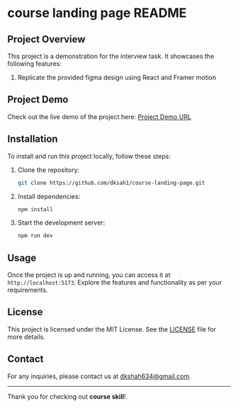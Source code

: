 # course landing page README

## Project Overview

This project is a demonstration for the interview task. It showcases the following features:

1. Replicate the provided figma design using React and Framer motion

## Project Demo

Check out the live demo of the project here: [Project Demo URL](https://skillcourse.netlify.app/)

## Installation

To install and run this project locally, follow these steps:

1. Clone the repository:
   ```bash
   git clone https://github.com/dksah1/course-landing-page.git
   ```
2. Install dependencies:
   ```bash
   npm install
   ```
3. Start the development server:
   ```bash
   npm run dev
   ```

## Usage

Once the project is up and running, you can access it at `http://localhost:5173`. Explore the features and functionality as per your requirements.

## License

This project is licensed under the MIT License. See the [LICENSE](LICENSE) file for more details.

## Contact

For any inquiries, please contact us at [dkshah634@gmail.com](mailto:dkshah634@gmail.com).

---

Thank you for checking out **course skill**!.
